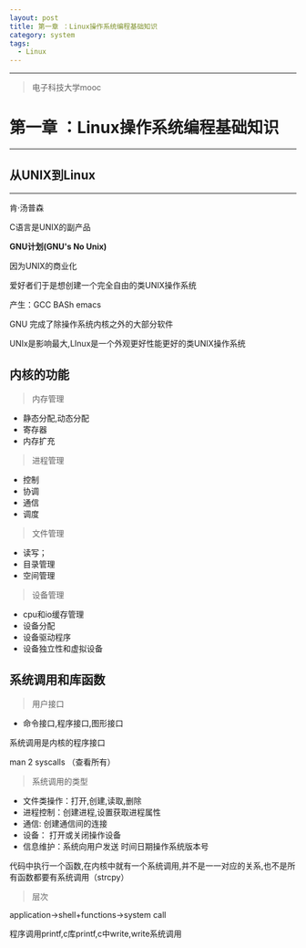 ```yaml
---
layout: post
title: 第一章 ：Linux操作系统编程基础知识
category: system
tags:
  - Linux
--- 
```


***

> 电子科技大学mooc

# 第一章 ：Linux操作系统编程基础知识

***

## 从UNIX到Linux

***
肯·汤普森

C语言是UNIX的副产品

**GNU计划(GNU's No Unix)**

因为UNIX的商业化

爱好者们于是想创建一个完全自由的类UNIX操作系统

产生：GCC BASh emacs

GNU 完成了除操作系统内核之外的大部分软件

UNIx是影响最大,LInux是一个外观更好性能更好的类UNIX操作系统

## 内核的功能

> 内存管理

* 静态分配,动态分配
* 寄存器
* 内存扩充

> 进程管理

* 控制
* 协调
* 通信
* 调度

> 文件管理

* 读写；
* 目录管理
* 空间管理

> 设备管理

* cpu和io缓存管理
* 设备分配
* 设备驱动程序
* 设备独立性和虚拟设备

## 系统调用和库函数

> 用户接口

* 命令接口,程序接口,图形接口

系统调用是内核的程序接口

man 2 syscalls （查看所有）

> 系统调用的类型

* 文件类操作：打开,创建,读取,删除
* 进程控制：创建进程,设置获取进程属性
* 通信: 创建通信间的连接
* 设备： 打开或关闭操作设备
* 信息维护：系统向用户发送 时间日期操作系统版本号

代码中执行一个函数,在内核中就有一个系统调用,并不是一一对应的关系,也不是所有函数都要有系统调用（strcpy）

> 层次

application->shell+functions->system call 

程序调用printf,c库printf,c中write,write系统调用

